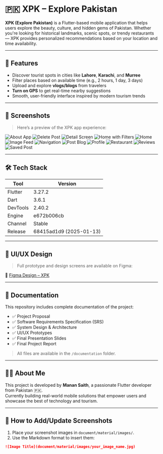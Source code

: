 # 🇵🇰 XPK – Explore Pakistan

**XPK (Explore Pakistan)** is a Flutter-based mobile application that helps users explore the beauty, culture, and hidden gems of Pakistan. Whether you're looking for historical landmarks, scenic spots, or trendy restaurants — XPK provides personalized recommendations based on your location and time availability.

---

## 📱 Features

- Discover tourist spots in cities like **Lahore**, **Karachi**, and **Murree**
- Filter places based on available time (e.g., 2 hours, 1 day, 3 days)
- Upload and explore **vlogs/blogs** from travelers
- **Turn on GPS** to get real-time nearby suggestions
- Smooth, user-friendly interface inspired by modern tourism trends

---

## 📸 Screenshots

> Here’s a preview of the XPK app experience:

![About App](document/material/images/about-app.jpg)
![Delete Post](document/material/images/del-post.jpg)
![Detail Screen](document/material/images/detail-screen.jpg)
![Home with Filters](document/material/images/home-filter.jpg)
![Home](document/material/images/home.jpg)
![Image Feed](document/material/images/IMG-20250511-WA0011.jpg)
![Navigation](document/material/images/navigation.jpg)
![Post Blog](document/material/images/post-blog.jpg)
![Profile](document/material/images/profile.jpg)
![Restaurant](document/material/images/restaurent.jpg)
![Reviews](document/material/images/reviews.jpg)
![Saved Post](document/material/images/save-post.jpg)

---

## 🛠️ Tech Stack

| Tool      | Version       |
|-----------|---------------|
| Flutter   | 3.27.2        |
| Dart      | 3.6.1         |
| DevTools  | 2.40.2        |
| Engine    | e672b006cb    |
| Channel   | Stable        |
| Release   | 68415ad1d9 (2025-01-13) |

---

## 🎨 UI/UX Design

> Full prototype and design screens are available on Figma:

🔗 [Figma Design – XPK](https://www.figma.com/design/kh2oypbo4jYNFDIddQtgcl/Xpk?node-id=0-1&p=f&t=7b54m1vESsON7eqK-0)

---

## 📄 Documentation

This repository includes complete documentation of the project:

- ✅ Project Proposal
- ✅ Software Requirements Specification (SRS)
- ✅ System Design & Architecture
- ✅ UI/UX Prototypes
- ✅ Final Presentation Slides
- ✅ Final Project Report

> All files are available in the `/documentation` folder.

---

## 🙋‍♂️ About Me

This project is developed by **Manan Saith**, a passionate Flutter developer from Pakistan 🇵🇰.  
Currently building real-world mobile solutions that empower users and showcase the best of technology and tourism.

---

## 📝 How to Add/Update Screenshots

1. Place your screenshot images in `document/material/images/`.
2. Use the Markdown format to insert them:

```markdown
![Image Title](document/material/images/your_image_name.jpg)
